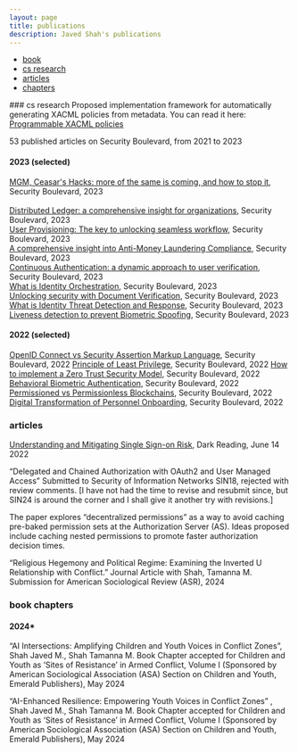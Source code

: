 ```yaml
---
layout: page
title: publications
description: Javed Shah's publications
---
```


<div class="navbar">
    <div class="navbar-inner">
        <ul class="nav">
            <li><a href="#book">book</a></li>
            <li><a href="#cs-research">cs research</a></li>
            <li><a href="#articles">articles</a></li>
            <li><a href="#chapters">chapters</a></li>            
        </ul>
    </div>
</div>
### <a name="cs-research"></a>cs research
Proposed implementation framework for automatically generating XACML policies from metadata. You can read it here: <a href="{{ BASE_PATH }}/xacml_auto.pdf">Programmable XACML policies</a>

53 published articles on Security Boulevard, from 2021 to 2023
#### 2023 (selected)
[MGM, Ceasar's Hacks: more of the same is coming, and how to stop it](https://securityboulevard.com/2023/09/mgm-caesars-hacks-more-of-the-same-is-coming-your-way-but-heres-how-to-stop-it/), Security Boulevard, 2023 <br> <br>
[Distributed Ledger: a comprehensive insight for organizations](https://securityboulevard.com/2023/10/distributed-ledger-a-comprehensive-insight-for-organizations/), Security Boulevard, 2023 <br>
[User Provisioning: The key to unlocking seamless workflow](https://securityboulevard.com/2023/09/user-provisioning-the-key-to-unlocking-seamless-workflow/), Security Boulevard, 2023 <br>
[A comprehensive insight into Anti-Money Laundering Compliance](https://securityboulevard.com/2023/08/a-comprehensive-insight-into-anti-money-laundering-compliance/), Security Boulevard, 2023 <br>
[Continuous Authentication: a dynamic approach to user verification](https://securityboulevard.com/2023/08/continuous-authentication-a-dynamic-approach-to-user-verification/), Security Boulevard, 2023 <br>
[What is Identity Orchestration](https://securityboulevard.com/2023/08/what-is-identity-orchestration-next-evolution-of-iam/), Security Boulevard, 2023 <br>
[Unlocking security with Document Verification](https://securityboulevard.com/2023/08/unlocking-security-with-document-verification-a-detailed-overview/), Security Boulevard, 2023 <br>
[What is Identity Threat Detection and Response](https://securityboulevard.com/2023/07/what-is-identity-threat-detection-response-itdr/), Security Boulevard, 2023 <br>
[Liveness detection to prevent Biometric Spoofing](https://securityboulevard.com/2023/05/what-is-liveness-detection-preventing-biometric-spoofing/), Security Boulevard, 2023 <br>

#### 2022 (selected)
[OpenID Connect vs Security Assertion Markup Language](https://securityboulevard.com/2022/10/oidc-vs-saml-whats-the-difference/), Security Boulevard, 2022
[Principle of Least Privilege](https://securityboulevard.com/2022/10/what-is-the-principle-of-least-privilege-polp/), Security Boulevard, 2022
[How to implement a Zero Trust Security Model](https://securityboulevard.com/2022/09/how-to-implement-a-zero-trust-security-model/), Security Boulevard, 2022
[Behavioral Biometric Authentication](https://securityboulevard.com/2022/09/what-is-behavioral-biometric-authentication/), Security Boulevard, 2022
[Permissioned vs Permissionless Blockchains](https://securityboulevard.com/2022/07/permissionless-vs-permissioned-blockchains-pros-cons/), Security Boulevard, 2022
[Digital Transformation of Personnel Onboarding](https://securityboulevard.com/2022/10/digital-transformation-of-personnel-onboarding/), Security Boulevard, 2022

### <a name="articles"></a>articles
[Understanding and Mitigating Single Sign-on Risk](https://www.darkreading.com/endpoint-security/understanding-and-mitigating-single-sign-on-risk), Dark Reading, June 14 2022

“Delegated and Chained Authorization with OAuth2 and User Managed Access”
Submitted to Security of Information Networks SIN18, rejected with review comments.
\[I have not had the time to revise and resubmit since, but SIN24 is around the corner and I shall give it another try with revisions.\]

The paper explores “decentralized permissions” as a way to avoid caching pre-baked permission sets at the Authorization Server (AS). Ideas proposed include caching nested permissions to promote faster authorization decision times.


“Religious Hegemony and Political Regime: Examining the Inverted U Relationship with Conflict.” Journal Article with Shah, Tamanna M.
Submission for American Sociological Review (ASR), 2024

### <a name="chapters"></a>book chapters
#### 2024*

“AI Intersections: Amplifying Children and Youth Voices in Conflict Zones”, Shah Javed M., Shah Tamanna M.
Book Chapter accepted for Children and Youth as ‘Sites of Resistance’ in Armed Conflict, Volume I (Sponsored by American Sociological Association (ASA) Section on Children and Youth, Emerald Publishers), May 2024


“AI-Enhanced Resilience: Empowering Youth Voices in Conflict Zones”
, Shah Javed M., Shah Tamanna M.
Book Chapter accepted for Children and Youth as ‘Sites of Resistance’ in Armed Conflict, Volume I (Sponsored by American Sociological Association (ASA) Section on Children and Youth, Emerald Publishers), May 2024
